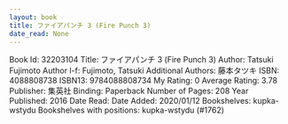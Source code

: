 ```yaml
---
layout: book
title: ファイアパンチ 3 (Fire Punch 3)
date_read: None
---
```


Book Id: 32203104
Title: ファイアパンチ 3 (Fire Punch 3)
Author: Tatsuki Fujimoto
Author l-f: Fujimoto, Tatsuki
Additional Authors: 藤本タツキ
ISBN: 4088808738
ISBN13: 9784088808734
My Rating: 0
Average Rating: 3.78
Publisher: 集英社
Binding: Paperback
Number of Pages: 208
Year Published: 2016
Date Read: 
Date Added: 2020/01/12
Bookshelves: kupka-wstydu
Bookshelves with positions: kupka-wstydu (#1762)

